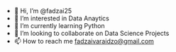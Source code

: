- 👋 Hi, I’m @fadzai25
- 👀 I’m interested in Data Anaytics
- 🌱 I’m currently learning Python
- 💞️ I’m looking to collaborate on Data Science Projects
- 📫 How to reach me fadzaivaraidzo@gmail.com

<!---
fadzai25/fadzai25 is a ✨ special ✨ repository because its `README.md` (this file) appears on your GitHub profile.
You can click the Preview link to take a look at your changes.
--->
